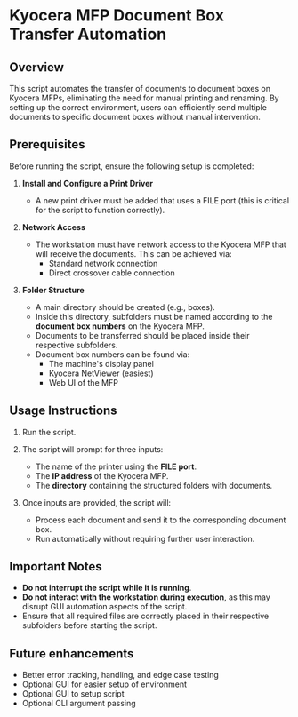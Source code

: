 # Kyocera MFP Document Box Transfer Automation

## Overview

This script automates the transfer of documents to document boxes on Kyocera MFPs, eliminating the need for manual printing and renaming. By setting up the correct environment, users can efficiently send multiple documents to specific document boxes without manual intervention.

## Prerequisites

Before running the script, ensure the following setup is completed:

1) **Install and Configure a Print Driver**
   - A new print driver must be added that uses a FILE port (this is critical for the script to function correctly).

2) **Network Access**
   - The workstation must have network access to the Kyocera MFP that will receive the documents. This can be achieved via:
     - Standard network connection
     - Direct crossover cable connection

3) **Folder Structure**
   - A main directory should be created (e.g., boxes).
   - Inside this directory, subfolders must be named according to the **document box numbers** on the Kyocera MFP.
   - Documents to be transferred should be placed inside their respective subfolders.
   - Document box numbers can be found via:
     - The machine's display panel
     - Kyocera NetViewer (easiest)
     - Web UI of the MFP

## Usage Instructions

1) Run the script.

2) The script will prompt for three inputs:
   - The name of the printer using the **FILE port**.
   - The **IP address** of the Kyocera MFP.
   - The **directory** containing the structured folders with documents.

3) Once inputs are provided, the script will:
   - Process each document and send it to the corresponding document box.
   - Run automatically without requiring further user interaction.

## Important Notes
- **Do not interrupt the script while it is running**.
- **Do not interact with the workstation during execution**, as this may disrupt GUI automation aspects of the script.
- Ensure that all required files are correctly placed in their respective subfolders before starting the script.

## Future enhancements
- Better error tracking, handling, and edge case testing
- Optional GUI for easier setup of environment
- Optional GUI to setup script
- Optional CLI argument passing